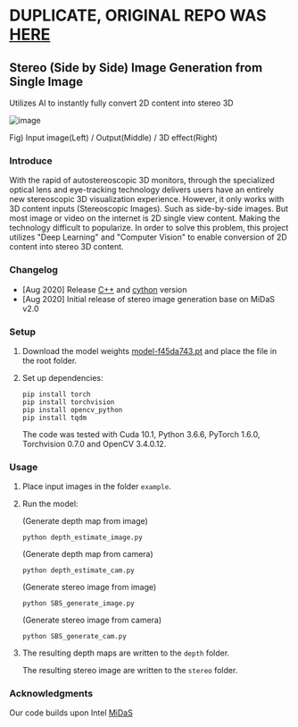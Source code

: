 # DUPLICATE, ORIGINAL REPO WAS [HERE](https://github.com/m5823779/Stereo-Side-by-Side-Image-Generator-from-Single-Image/)
## Stereo (Side by Side) Image Generation from Single Image

Utilizes AI to instantly fully convert 2D content into stereo 3D
                       
![image](https://github.com/m5823779/Stereo-Side-by-Side-Image-Generator-from-Single-Image/blob/master/doc/Stereo_image_demo.gif)

Fig) Input image(Left) / Output(Middle) / 3D effect(Right)

### Introduce

With the rapid of autostereoscopic 3D monitors, through the specialized optical lens and eye-tracking technology delivers users have an entirely new stereoscopic 3D visualization experience. However, it only works with 3D content inputs (Stereoscopic Images). Such as side-by-side images. But most image or video on the internet is 2D single view content. Making the technology difficult to popularize. In order to solve this problem, this project utilizes "Deep Learning" and "Computer Vision" to enable conversion of 2D content into stereo 3D content.

### Changelog

* [Aug 2020] Release [C++](https://github.com/m5823779/stereo_image_generator_from_single_image/tree/master/c%2B%2B) and [cython](https://github.com/m5823779/stereo_image_generator_from_single_image/tree/master/cython) version
* [Aug 2020] Initial release of stereo image generation base on MiDaS v2.0

### Setup 

1) Download the model weights [model-f45da743.pt](https://drive.google.com/file/d/1J6x7ea_lRd14A_dXD1lkHJujQDe7215e/view?usp=sharing) and place the
file in the root folder.

2) Set up dependencies: 

    ```shell
	pip install torch  
	pip install torchvision
	pip install opencv_python
    pip install tqdm
	```

   The code was tested with Cuda 10.1, Python 3.6.6, PyTorch 1.6.0, Torchvision 0.7.0 and OpenCV 3.4.0.12.

    
### Usage

1) Place input images in the folder `example`.

2) Run the model:
   
   (Generate depth map from image)

    ```shell
    python depth_estimate_image.py
    ```
	
	(Generate depth map from camera)
	
	```shell
    python depth_estimate_cam.py
    ```
	
	(Generate stereo image from image)
	
	```shell
    python SBS_generate_image.py
    ```
	
	(Generate stereo image from camera)
	
	```shell
    python SBS_generate_cam.py
    ```

3) The resulting depth maps are written to the `depth` folder.

	The resulting stereo image are written to the `stereo` folder.

### Acknowledgments

Our code builds upon Intel [MiDaS](https://github.com/intel-isl/MiDaS)


